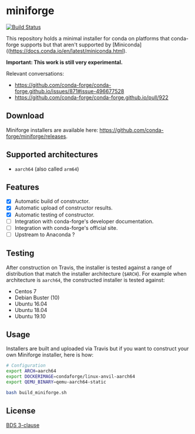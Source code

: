 # miniforge
[![Build Status](https://travis-ci.org/conda-forge/miniforge.svg?branch=master)](https://travis-ci.org/conda-forge/miniforge)

This repository holds a minimal installer for conda on platforms that conda-forge supports but that aren't supported by [Miniconda]((https://docs.conda.io/en/latest/miniconda.html).

**Important: This work is still very experimental.**

Relevant conversations:

- https://github.com/conda-forge/conda-forge.github.io/issues/871#issue-496677528
- https://github.com/conda-forge/conda-forge.github.io/pull/922

## Download

Miniforge installers are available here: https://github.com/conda-forge/miniforge/releases.

## Supported architectures

- `aarch64` (also called `arm64`)

## Features

- [X] Automatic build of constructor.
- [X] Automatic upload of constructor results.
- [X] Automatic testing of constructor.
- [ ] Integration with conda-forge's developer documentation.
- [ ] Integration with conda-forge's official site.
- [ ] Upstream to Anaconda ?

## Testing

After construction on Travis, the installer is tested against a range of distribution that match the installer architecture (`$ARCH`). For example when architecture is `aarch64`, the constructed installer is tested against:

- Centos 7
- Debian Buster (10)
- Ubuntu 16.04
- Ubuntu 18.04
- Ubuntu 19.10

## Usage

Installers are built and uploaded via Travis but if you want to construct your own Miniforge installer, here is how:

```bash
# Configuration
export ARCH=aarch64
export DOCKERIMAGE=condaforge/linux-anvil-aarch64
export QEMU_BINARY=qemu-aarch64-static

bash build_miniforge.sh
```

## License

[BDS 3-clause](./LICENSE)
